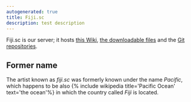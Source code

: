 ```yaml
---
autogenerated: true
title: Fiji.sc
description: test description
---
```


Fiji.sc is our server; it hosts [this Wiki](/fiji), [the downloadable files](Downloads) and the [Git repositories](https://fiji.sc/cgi-bin/gitweb.cgi).

Former name
-----------

The artist known as *fiji.sc* was formerly known under the name *Pacific*, which happens to be also {% include wikipedia title='Pacific Ocean' text='the ocean'%} in which the country called *Fiji* is located.
